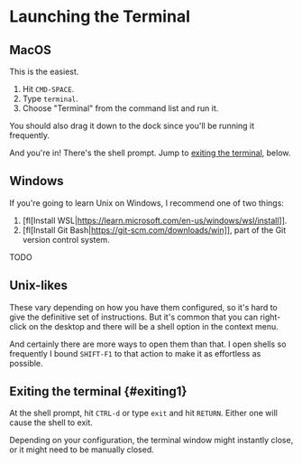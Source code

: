# Launching the Terminal

## MacOS

This is the easiest.

1. Hit `CMD-SPACE`.
2. Type `terminal`.
3. Choose "Terminal" from the command list and run it.

You should also drag it down to the dock since you'll be running it
frequently.

And you're in! There's the shell prompt. Jump to [exiting the
terminal](#exiting1), below.

## Windows

If you're going to learn Unix on Windows, I recommend one of two things:

1. [fl[Install
   WSL|https://learn.microsoft.com/en-us/windows/wsl/install]].
2. [fl[Install Git Bash|https://git-scm.com/downloads/win]], part of the
   Git version control system.

TODO

## Unix-likes

These vary depending on how you have them configured, so it's hard to
give the definitive set of instructions. But it's common that you can
right-click on the desktop and there will be a shell option in the
context menu.

And certainly there are more ways to open them than that. I open shells
so frequently I bound `SHIFT-F1` to that action to make it as effortless
as possible.

## Exiting the terminal {#exiting1}

At the shell prompt, hit `CTRL-d` or type `exit` and hit `RETURN`.
Either one will cause the shell to exit.

Depending on your configuration, the terminal window might instantly
close, or it might need to be manually closed.
